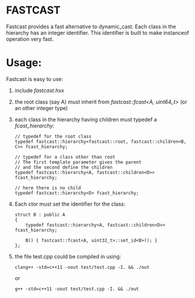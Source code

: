 # FASTCAST

Fastcast provides a fast alternative to dynamic_cast.
Each class in the hierarchy has an integer identifier. This identifier is built to make instanceof operation very fast.

# Usage:

Fastcast is easy to use:

1. include *fastcast.hxx*

2. the root class (say A) must inherit from *fastcast::fcast<A, uint64_t>* (or an other integer type)

3. each class in the hierarchy having children must typedef a *fcast_hierarchy*:

   ```
   // typedef for the root class
   typedef fastcast::hierarchy<fastcast::root, fastcast::children<B, C>> fcast_hierarchy;
   
   // typedef for a class other than root
   // The first template parameter gives the parent
   // and the second define the children
   typedef fastcast::hierarchy<A, fastcast::children<D>> fcast_hierarchy;

   // here there is no child
   typedef fastcast::hierarchy<D> fcast_hierarchy;
   ```

4. Each ctor must set the identifier for the class:

   ```
   struct B : public A
   {
       typedef fastcast::hierarchy<A, fastcast::children<D>> fcast_hierarchy;
   
       B() { fastcast::fcast<A, uint32_t>::set_id<B>(); }
   };
   ```

5. the file test.cpp could be compiled in using:

   ```
   clang++ -std=c++11 -oout test/test.cpp -I. && ./out
   ```

   or

   ```
   g++ -std=c++11 -oout test/test.cpp -I. && ./out
   ```